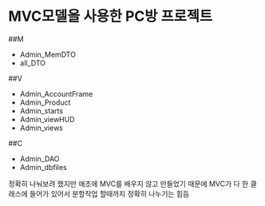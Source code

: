 # MVC모델을 사용한 PC방 프로젝트

##M
- Admin_MemDTO
- all_DTO

##V
- Admin_AccountFrame
- Admin_Product
- Admin_starts
- Admin_viewHUD
- Admin_views


##C
- Admin_DAO
- Admin_dbfiles


정확히 나눠보려 했지만 애초에 MVC를 배우지 않고 만들었기 때문에 
MVC가 다 한 클래스에 들어가 있어서 분할작업 할때까지 정확히 나누기는 힘듬